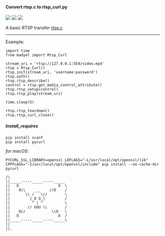 #### Convert rtsp.c to rtsp_curl.py 
![](https://travis-ci.org/madyel/rtsp_curl.svg?branch=master) ![](https://img.shields.io/github/license/madyel/rtsp_curl.svg) ![](https://img.shields.io/github/last-commit/madyel/rtsp_curl.svg)

A basic RTSP transfer [rtsp.c][1]

---

Example:


```
import time
from madyel import Rtsp_Curl

stream_uri = 'rtsp://127.0.0.1:554/video.mp4'
rtsp = Rtsp_Curl()
rtsp.init(stream_uri, 'username:password')
rtsp.auth()
rtsp.rtsp_describe()
control = rtsp.get_media_control_attribute()
rtsp.rtsp_setup(control)
rtsp.rtsp_play(stream_uri)

time.sleep(5)

rtsp.rtsp_teardown()
rtsp.rtsp_curl_close()

```

##### Install_requires

```
pip install scanf 
pip install pycurl
```
<em>for macOS</em>:
```
PYCURL_SSL_LIBRARY=openssl LDFLAGS="-L/usr/local/opt/openssl/lib" CPPFLAGS="-I/usr/local/opt/openssl/include" pip install --no-cache-dir pycurl
```

```
/\
||_____-----_____-----_____
||   O                  O  \
||    O\\    ___    //O    /
||       \\ /   \//        \
||         |_O O_|         /
||          ^ | ^          \
||        // UUU \\        /
||    O//            \\O   \
||   O                  O  /
||_____-----_____-----_____\
||
||.           

```

[1]: [https://curl.haxx.se/libcurl/c/rtsp.html]